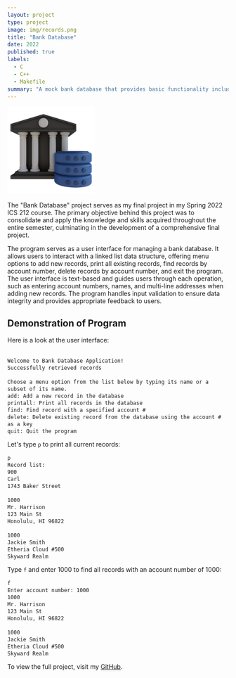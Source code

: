 ```yaml
---
layout: project
type: project
image: img/records.png
title: "Bank Database"
date: 2022
published: true
labels:
  - C
  - C++
  - Makefile
summary: "A mock bank database that provides basic functionality including adding, printing, finding, and deleting records."
---
```


<img class="img-fluid" style="width: 200px" src="../img/bank-db.png">

The "Bank Database" project serves as my final project in my Spring 2022 ICS 212 course. The primary objective behind this project was to consolidate and apply the knowledge and skills acquired throughout the entire semester, culminating in the development of a comprehensive final project.

The program serves as a user interface for managing a bank database. It allows users to interact with a linked list data structure, offering menu options to add new records, print all existing records, find records by account number, delete records by account number, and exit the program. The user interface is text-based and guides users through each operation, such as entering account numbers, names, and multi-line addresses when adding new records. The program handles input validation to ensure data integrity and provides appropriate feedback to users.

## Demonstration of Program

Here is a look at the user interface:

```

Welcome to Bank Database Application!
Successfully retrieved records

Choose a menu option from the list below by typing its name or a subset of its name.
add: Add a new record in the database
printall: Print all records in the database
find: Find record with a specified account #
delete: Delete existing record from the database using the account # as a key
quit: Quit the program

```

Let's type `p` to print all current records:

```
p
Record list:
900
Carl
1743 Baker Street

1000
Mr. Harrison
123 Main St
Honolulu, HI 96822

1000
Jackie Smith
Etheria Cloud #500
Skyward Realm
```

Type `f` and enter 1000 to find all records with an account number of 1000:

```
f
Enter account number: 1000
1000
Mr. Harrison
123 Main St
Honolulu, HI 96822

1000
Jackie Smith
Etheria Cloud #500
Skyward Realm
```

To view the full project, visit my [GitHub](https://github.com/loellelam/Bank-Database).
